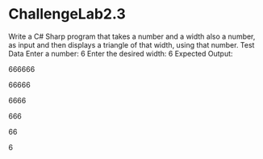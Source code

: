 # ChallengeLab2.3

Write a C# Sharp program that takes a number and a width also a number, as input and then displays a triangle of that width, using that number.
Test Data
Enter a number: 6
Enter the desired width: 6
Expected Output:

666666

66666

6666

666

66

6
